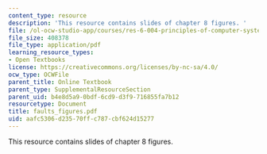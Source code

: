 ```yaml
---
content_type: resource
description: 'This resource contains slides of chapter 8 figures. '
file: /ol-ocw-studio-app/courses/res-6-004-principles-of-computer-system-design-an-introduction-spring-2009/aafc5306d23570ffc787cbf624d15277_faults_figures.pdf
file_size: 408378
file_type: application/pdf
learning_resource_types:
- Open Textbooks
license: https://creativecommons.org/licenses/by-nc-sa/4.0/
ocw_type: OCWFile
parent_title: Online Textbook
parent_type: SupplementalResourceSection
parent_uid: b4e8d5a9-0bdf-6cd9-d3f9-716855fa7b12
resourcetype: Document
title: faults_figures.pdf
uid: aafc5306-d235-70ff-c787-cbf624d15277
---
```

This resource contains slides of chapter 8 figures. 